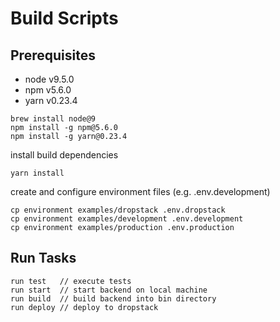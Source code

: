 # Build Scripts

## Prerequisites

* node v9.5.0
* npm v5.6.0
* yarn v0.23.4

```
brew install node@9
npm install -g npm@5.6.0
npm install -g yarn@0.23.4
```

install build dependencies
```
yarn install
```

create and configure environment files (e.g. .env.development)
```
cp environment examples/dropstack .env.dropstack
cp environment examples/development .env.development
cp environment examples/production .env.production
```

## Run Tasks

```
run test   // execute tests
run start  // start backend on local machine
run build  // build backend into bin directory
run deploy // deploy to dropstack
```

